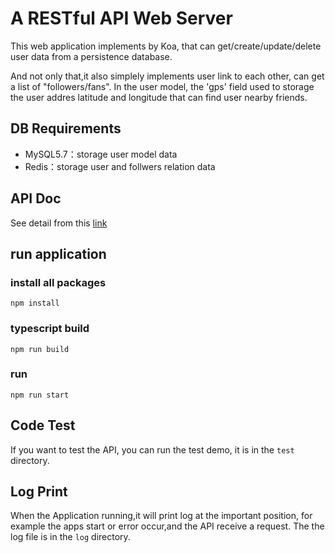 # A RESTful API Web Server

This web application implements by Koa, that can get/create/update/delete user data from a persistence database.

And not only that,it also simplely implements user link to each other, can get a list of "followers/fans". In the user model, the 'gps' field used to storage the user addres latitude and longitude that can find user nearby friends.

## DB Requirements  

* MySQL5.7：storage user model data
* Redis：storage user and follwers relation data  

## API Doc

See detail from this [link](https://documenter.getpostman.com/view/7457278/TzzDLFak)


## run application

### install all packages  
```npm install```

### typescript build
```npm run build```

### run
```npm run start```

## Code Test

If you want to test the API, you can run the test demo, it is in the `test` directory.

## Log Print 

When the Application running,it will print log at the important position, for example the apps start or error occur,and the API receive a request. 
The the log file is in the `log` directory.


